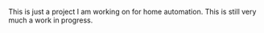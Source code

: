 This is just a project I am working on for home automation. This is still very much a work in progress. 